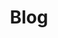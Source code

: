 ---
title: Blog
layout: collection
collection: posts
permalink: /posts/
entries_layout: single
classes: wide
---